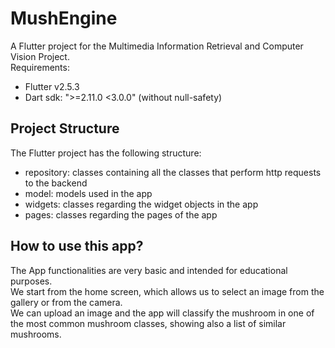 # MushEngine

A Flutter project for the Multimedia Information Retrieval and Computer Vision Project.\
Requirements:
- Flutter v2.5.3
- Dart sdk: ">=2.11.0 <3.0.0" (without null-safety)

## Project Structure
The Flutter project has the following structure:
- repository: classes containing all the classes that perform http requests to the backend
- model: models used in the app
- widgets: classes regarding the widget objects in the app
- pages: classes regarding the pages of the app

## How to use this app?

The App functionalities are very basic and intended for educational purposes.\
We start from the home screen, which allows us to select an image from the gallery or from
the camera.\
We can upload an image and the app will classify the mushroom in one of the most common mushroom classes, showing also a list of similar mushrooms.
